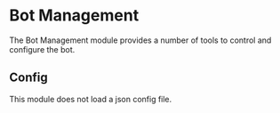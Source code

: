 # Bot Management

The Bot Management module provides a number of tools to control and configure the bot.

## Config
This module does not load a json config file.